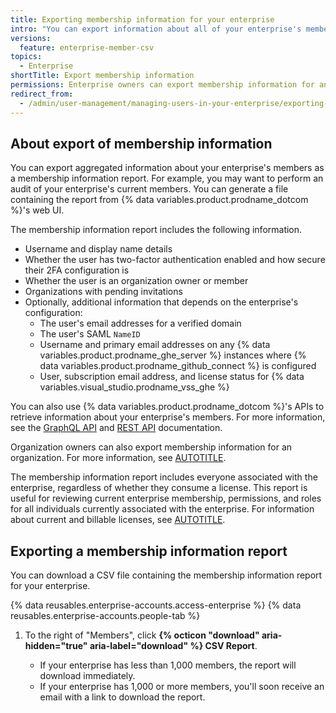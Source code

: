 ```yaml
---
title: Exporting membership information for your enterprise
intro: "You can export information about all of your enterprise's members from {% data variables.product.prodname_dotcom %}'s web UI."
versions:
  feature: enterprise-member-csv
topics:
  - Enterprise
shortTitle: Export membership information
permissions: Enterprise owners can export membership information for an enterprise.
redirect_from:
  - /admin/user-management/managing-users-in-your-enterprise/exporting-membership-information-for-your-enterprise
---
```


## About export of membership information

You can export aggregated information about your enterprise's members as a membership information report. For example, you may want to perform an audit of your enterprise's current members. You can generate a file containing the report from {% data variables.product.prodname_dotcom %}'s web UI.

The membership information report includes the following information.

* Username and display name details
* Whether the user has two-factor authentication enabled and how secure their 2FA configuration is
* Whether the user is an organization owner or member
* Organizations with pending invitations
* Optionally, additional information that depends on the enterprise's configuration:
  * The user's email addresses for a verified domain
  * The user's SAML `NameID`
  * Username and primary email addresses on any {% data variables.product.prodname_ghe_server %} instances where {% data variables.product.prodname_github_connect %} is configured
  * User, subscription email address, and license status for {% data variables.visual_studio.prodname_vss_ghe %}

You can also use {% data variables.product.prodname_dotcom %}'s APIs to retrieve information about your enterprise's members. For more information, see the [GraphQL API](/graphql/reference/objects#user) and [REST API](/rest/users) documentation.

Organization owners can also export membership information for an organization. For more information, see [AUTOTITLE](/organizations/managing-membership-in-your-organization/exporting-member-information-for-your-organization).

The membership information report includes everyone associated with the enterprise, regardless of whether they consume a license. This report is useful for reviewing current enterprise membership, permissions, and roles for all individuals currently associated with the enterprise. For information about current and billable licenses, see [AUTOTITLE](/billing/managing-your-license-for-github-enterprise/viewing-license-usage-for-github-enterprise).

## Exporting a membership information report

You can download a CSV file containing the membership information report for your enterprise.

{% data reusables.enterprise-accounts.access-enterprise %}
{% data reusables.enterprise-accounts.people-tab %}
1. To the right of "Members", click **{% octicon "download" aria-hidden="true" aria-label="download" %} CSV Report**.

   * If your enterprise has less than 1,000 members, the report will download immediately.
   * If your enterprise has 1,000 or more members, you'll soon receive an email with a link to download the report.
